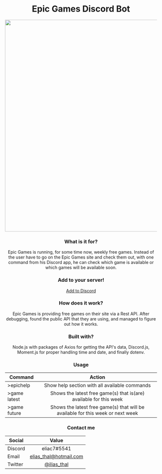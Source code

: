 <h1 align="center">Epic Games Discord Bot</h1>
<p align="center">
  <img src="https://i.imgur.com/sSGg0ya.jpg" width="700">
</p>
<p align="center">
  <h3 align="center">What is it for? </h3>
  <p align="center"> Epic Games is running, for some time now, weekly free games. Instead of the user have to go on the Epic Games site and check them out, with one command from his Discord app, he can check which game is available or which games will be available soon.</p>
</p>

<p align="center">
  <h3 align="center">Add to your server!</h3>
  <div align="center">
  <a href="https://bit.ly/3iKMqQl">Add to Discord</a>
  </div>

</p>

<p align="center">
  <h3 align="center">How does it work? </h3>
  <p align="center"> Epic Games is providing free games on their site via a Rest API. After debugging, found the public API that they are using, and managed to figure out how it works.</p>
</p>

<p align="center">
  <h3 align="center">Built with?</h3>
  <p align="center"> Node.js with packages of Axios for getting the API's data, Discord.js, Moment.js for proper handling time and date, and finally dotenv.</p>
</p>

<p align="center">
  <h3 align="center">Usage</h3>
</p>

<div align="center">

| Command   |      Action      |
|----------|:-------------:|
| >epichelp |  Show help section with all available commands |
| >game latest |    Shows the latest free game(s) that is(are) available for this week   |
| >game future | Shows the latest free game(s) that will be available for this week or next week|

</div>

<p align="center">
  <h3 align="center">Contact me</h3>
</p>

<div align="center">

| Social   |      Value      |
|----------|:-------------:|
| Discord |  eliac7#5541 |
| Email |    elias_thal@hotmail.com   |
| Twitter| [@ilias_thal](https://twitter.com/ilias_thal)|

</div>





